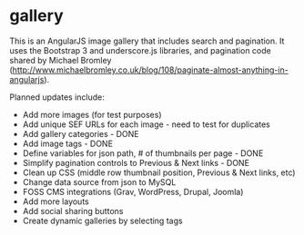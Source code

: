 # gallery
This is an AngularJS image gallery that includes search and pagination. It uses the Bootstrap 3 and underscore.js libraries, and pagination code shared by Michael Bromley (http://www.michaelbromley.co.uk/blog/108/paginate-almost-anything-in-angularjs).

Planned updates include:
 * Add more images (for test purposes)
 * Add unique SEF URLs for each image - need to test for duplicates
 * Add gallery categories - DONE
 * Add image tags - DONE
 * Define variables for json path, # of thumbnails per page - DONE
 * Simplify pagination controls to Previous & Next links - DONE
 * Clean up CSS (middle row thumbnail position, Previous & Next links, etc)
 * Change data source from json to MySQL
 * FOSS CMS integrations (Grav, WordPress, Drupal, Joomla)
 * Add more layouts
 * Add social sharing buttons
 * Create dynamic galleries by selecting tags


